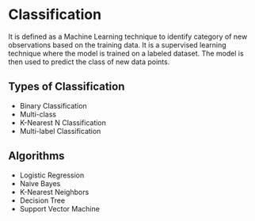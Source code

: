 # Classification

It is defined as a Machine Learning technique to identify category of new observations based on the training data. It is a supervised learning technique where the model is trained on a labeled dataset. The model is then used to predict the class of new data points.

## Types of Classification

- Binary Classification
- Multi-class
- K-Nearest N Classification
- Multi-label Classification

## Algorithms

- Logistic Regression
- Naive Bayes
- K-Nearest Neighbors
- Decision Tree
- Support Vector Machine
